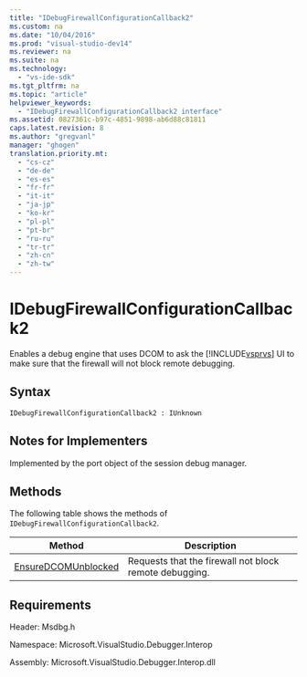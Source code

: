 ```yaml
---
title: "IDebugFirewallConfigurationCallback2"
ms.custom: na
ms.date: "10/04/2016"
ms.prod: "visual-studio-dev14"
ms.reviewer: na
ms.suite: na
ms.technology: 
  - "vs-ide-sdk"
ms.tgt_pltfrm: na
ms.topic: "article"
helpviewer_keywords: 
  - "IDebugFirewallConfigurationCallback2 interface"
ms.assetid: 0827361c-b97c-4851-9898-ab6d88c81811
caps.latest.revision: 8
ms.author: "gregvanl"
manager: "ghogen"
translation.priority.mt: 
  - "cs-cz"
  - "de-de"
  - "es-es"
  - "fr-fr"
  - "it-it"
  - "ja-jp"
  - "ko-kr"
  - "pl-pl"
  - "pt-br"
  - "ru-ru"
  - "tr-tr"
  - "zh-cn"
  - "zh-tw"
---
```

# IDebugFirewallConfigurationCallback2
Enables a debug engine that uses DCOM to ask the [!INCLUDE[vsprvs](../codequality/includes/vsprvs_md.md)] UI to make sure that the firewall will not block remote debugging.  
  
## Syntax  
  
```  
IDebugFirewallConfigurationCallback2 : IUnknown  
```  
  
## Notes for Implementers  
 Implemented by the port object of the session debug manager.  
  
## Methods  
 The following table shows the methods of `IDebugFirewallConfigurationCallback2`.  
  
|Method|Description|  
|------------|-----------------|  
|[EnsureDCOMUnblocked](../extensibility/idebugfirewallconfigurationcallback2--ensuredcomunblocked.md)|Requests that the firewall not block remote debugging.|  
  
## Requirements  
 Header: Msdbg.h  
  
 Namespace: Microsoft.VisualStudio.Debugger.Interop  
  
 Assembly: Microsoft.VisualStudio.Debugger.Interop.dll